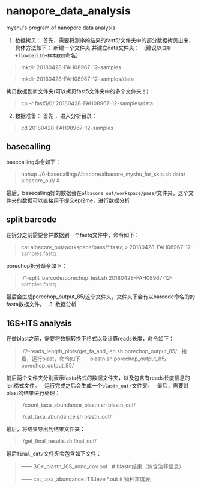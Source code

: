 # nanopore_data_analysis
myshu's program of nanopore data analysis
 
1. 数据拷贝：
首先，需要将测序的结果的fast5/文件夹中的部分数据拷贝出来，具体方法如下：
新建一个文件夹,并建立data文件夹：
（建议以`日期+flowcellID+样本数目`命名）
 
> mkdir 20180428-FAH08967-12-samples

> mkdir 20180428-FAH08967-12-samples/data


拷贝数据到新文件夹(可以拷贝fast5文件夹中的多个文件夹！)：
 
> cp -r fast5/0/ 20180428-FAH08967-12-samples/data

2. 数据准备：
首先 ，进入分析目录：

> cd 20180428-FAH08967-12-samples

## basecalling
basecalling命令如下：

> nohup ./0-basecalling/Albacore/albacore_myshu_for_skip.sh data/ albacore_out/ &

最后，basecalling好的数据会在`albacore_out/workspace/pass/`文件夹，这个文件夹的数据可以直接用于提交epi2me，进行数据分析


## split barcode
在拆分之前需要合并数据到一个fastq文件中，命令如下：

> cat albacore_out/workspace/pass/*.fastq > 20180428-FAH08967-12-samples.fastq

porechop拆分命令如下：

> ./1-split_barcode/porechop_test.sh 20180428-FAH08967-12-samples.fastq
 
最后会生成porechop_output_85/这个文件夹，文件夹下会有以barcode命名的的fasta数据文件。
 
3. 数据分析
## 16S+ITS analysis
在做blast之前，需要将数据转换下格式以及计算reads长度，命令如下：

> ./2-reads_length_plots/get_fa_and_len.sh porechop_output_85/
 
接着，运行blast，命令如下：
 
> blastn.sh porechop_output_85/ porechop_output_85/

前后两个文件夹分别表示fasta格式的数据文件夹，以及包含有reads长度信息的len格式文件。
 
运行完成之后会生成一个`blastn_out/`文件夹。
 
最后，需要对blast的结果进行处理：
 
> ./count_taxa_abundance_blastn.sh blastn_out/
>
> ./cat_taxa_abundance.sh blastn_out/
 

最后，将结果导出到结果文件夹：
 
> ./get_final_results.sh final_out/


最后`final_out/`文件夹会包含如下文件：

> —— BC*_blastn_16S_anno_cov.out   # blastn结果（包含注释信息）
>
> —— cat_taxa_abundance.ITS.level*.out  # 物种丰度表
